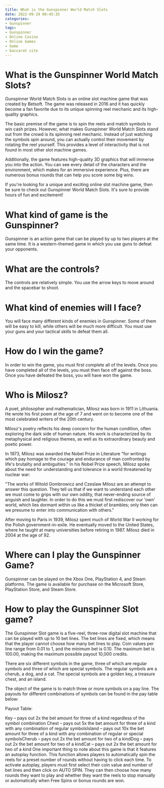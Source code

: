 ```yaml
---
title: What is the Gunspinner World Match Slots
date: 2022-09-29 00:45:35
categories:
- Gunspinner
tags:
- Gunspinner
- Online Casino
- Online Games
- Game
- baccarat site
---
```



# What is the Gunspinner World Match Slots?

Gunspinner World Match Slots is an online slot machine game that was created by Betsoft. The game was released in 2016 and it has quickly become a fan favorite due to its unique spinning reel mechanic and its high-quality graphics.

The basic premise of the game is to spin the reels and match symbols to win cash prizes. However, what makes Gunspinner World Match Slots stand out from the crowd is its spinning reel mechanic. Instead of just watching the symbols spin around, you can actually control their movement by rotating the reel yourself. This provides a level of interactivity that is not found in most other slot machine games.

Additionally, the game features high-quality 3D graphics that will immerse you into the action. You can see every detail of the characters and the environment, which makes for an immersive experience. Plus, there are numerous bonus rounds that can help you score some big wins.

If you're looking for a unique and exciting online slot machine game, then be sure to check out Gunspinner World Match Slots. It's sure to provide hours of fun and excitement!

# What kind of game is the Gunspinner?

Gunspinner is an action game that can be played by up to two players at the same time. It is a western-themed game in which you use guns to defeat your opponents.

# What are the controls?

The controls are relatively simple. You use the arrow keys to move around and the spacebar to shoot.

# What kind of enemies will I face?

You will face many different kinds of enemies in Gunspinner. Some of them will be easy to kill, while others will be much more difficult. You must use your guns and your tactical skills to defeat them all.

# How do I win the game?

In order to win the game, you must first complete all of the levels. Once you have completed all of the levels, you must then face off against the boss. Once you have defeated the boss, you will have won the game.

# Who is Milosz?

A poet, philosopher and mathematician, Milosz was born in 1911 in Lithuania. He wrote his first poem at the age of 7 and went on to become one of the most celebrated writers of the 20th century.

Milosz's poetry reflects his deep concern for the human condition, often exploring the dark side of human nature. His work is characterized by its metaphysical and religious themes, as well as its extraordinary beauty and poetic power.

In 1973, Milosz was awarded the Nobel Prize in Literature "for writings which pay homage to the courage and endurance of man confronted by life's brutality and ambiguities." In his Nobel Prize speech, Milosz spoke about the need for understanding and tolerance in a world threatened by nuclear war:

"The works of Witold Gombrowicz and Czeslaw Milosz are an attempt to answer this question. They tell us that if we want to understand each other we must come to grips with our own oddity, that never-ending source of anguish and laughter. In order to do this we must first rediscover our 'own' world, which lies dormant within us like a thicket of brambles; only then can we presume to enter into communication with others."

After moving to Paris in 1939, Milosz spent much of World War II working for the Polish government-in-exile. He eventually moved to the United States, where he taught at many universities before retiring in 1987. Milosz died in 2004 at the age of 92.

# Where can I play the Gunspinner Game?

Gunspinner can be played on the Xbox One, PlayStation 4, and Steam platforms. The game is available for purchase on the Microsoft Store, PlayStation Store, and Steam Store.

# How to play the Gunspinner Slot game?

The Gunspinner Slot game is a five-reel, three-row digital slot machine that can be played with up to 10 bet lines. The bet lines are fixed, which means that the player cannot choose how many bet lines to play. Coin values per line range from 0.01 to 1, and the minimum bet is 0.10. The maximum bet is 100.00, making the maximum possible payout 10,000 credits.

There are six different symbols in the game, three of which are regular symbols and three of which are special symbols. The regular symbols are a cherub, a dog, and a cat. The special symbols are a golden key, a treasure chest, and an island.

The object of the game is to match three or more symbols on a pay line. The payouts for different combinations of symbols can be found in the pay table below:

Payout Table:

Key – pays out 2x the bet amount for three of a kind regardless of the symbol combination
Chest – pays out 5x the bet amount for three of a kind with any combination of regular symbolsIsland – pays out 10x the bet amount for three of a kind with any combination of regular or special symbolsCherub – pays out 2x the bet amount for two of a kindDog – pays out 2x the bet amount for two of a kindCat – pays out 2x the bet amount for two of a kind
One important thing to note about this game is that it features an autoplay function. This function allows players to automatically spin the reels for a preset number of rounds without having to click each time. To activate autoplay, players must first select their coin value and number of bet lines and then click on AUTO SPIN. They can then choose how many rounds they want to play and whether they want the reels to stop manually or automatically when Free Spins or bonus rounds are won.